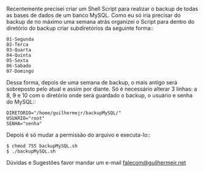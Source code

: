 Recentemente precisei criar um Shell Script para realizar o backup de todas as bases de dados de um banco MySQL. Como eu só iria precisar do backup de no máximo uma semana atrás organizei o Script para dentro do diretório do backup criar subdiretórios da seguinte forma::
	
	01-Segunda
	02-Terca
	03-Quarta
	04-Quinta
	05-Sexta
	06-Sabado
	07-Domingo

Dessa forma, depois de uma semana de backup, o mais antigo será sobreposto pelo atual e assim por diante. Só é necessário alterar 3 linhas: a 8, 9 e 10 com o diretório onde será guardado o backup, o usuário e senha do MySQL::

	DIRETORIO="/home/guilhermejr/backupMySQL/"
	USUARIO="root"
	SENHA="senha"

Depois é só mudar a permissão do arquivo e executa-lo::

	$ chmod 755 backupMySQL.sh
	$ ./backupMySQL.sh

Dúvidas e Sugestões favor mandar um e-mail falecom@guilhermejr.net